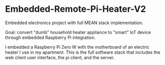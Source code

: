 # Embedded-Remote-Pi-Heater-V2
Embedded electronics project with full MEAN stack implementation. 

Goal: convert "dumb" household heater appliance to "smart" IoT device through embedded Raspberry Pi integration.

I embedded a Raspberry Pi Zero W with the motherboard of an electric heater I use in my apartment. This is the full software stack that includes the web client user interface, the pi client, and the server. 
